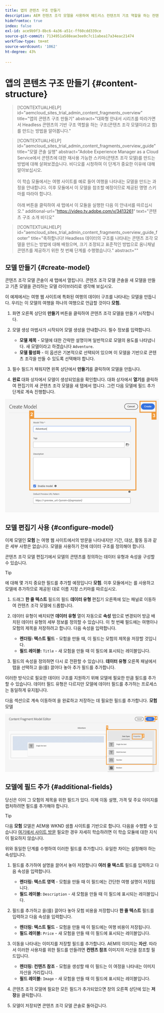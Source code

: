 ```yaml
---
title: 앱의 콘텐츠 구조 만들기
description: AEM 컨텐츠 조각 모델을 사용하여 헤드리스 컨텐츠의 기초 역할을 하는 컨텐츠 구조를 만드는 방법을 알아봅니다.
hidefromtoc: true
index: false
exl-id: ace9b9f3-8bc6-4a36-a51c-ff60cdd339ce
source-git-commit: 7134951a588eae3ee0c7c11abea17a34eac21474
workflow-type: tm+mt
source-wordcount: '1062'
ht-degree: 43%

---
```



# 앱의 콘텐츠 구조 만들기 {#content-structure}

>[!CONTEXTUALHELP]
>id="aemcloud_sites_trial_admin_content_fragments_overview"
>title="앱의 콘텐츠 구조 만들기"
>abstract="대화형 안내서 시리즈를 따라가면서 Headless 콘텐츠의 기반 구조 역할을 하는 구조(콘텐츠 조각 모델이라고 함)를 만드는 방법을 알아봅니다."

>[!CONTEXTUALHELP]
>id="aemcloud_sites_trial_admin_content_fragments_overview_guide"
>title="모델 콘솔 실행"
>abstract="Adobe Experience Manager as a Cloud Service에서 콘텐츠에 대한 재사용 가능한 스키마(콘텐츠 조각 모델)를 만드는 방법에 대해 살펴보겠습니다. 비디오를 시청하여 이 단계가 중요한 이유에 대해 알아보십시오. <br><br>이 학습 모듈에서는 여행 사이트를 예로 들어 여행을 나타내는 모델을 만드는 과정을 안내합니다. 이후 모듈에서 이 모델을 참조할 예정이므로 제공된 명명 스키마를 따라야 합니다.<br><br>아래 버튼을 클릭하여 새 탭에서 이 모듈을 실행한 다음 이 안내서를 따르십시오."
>additional-url="https://video.tv.adobe.com/v/3413261" text="콘텐츠 구조 소개 비디오"

>[!CONTEXTUALHELP]
>id="aemcloud_sites_trial_admin_content_fragments_overview_guide_footer"
>title="축하합니다! Headless 데이터의 구조를 나타내는 콘텐츠 조각 모델을 만드는 방법에 대해 배웠으며, 크기 조정되고 표준적인 방법으로 옴니채널 콘텐츠를 제공하기 위한 첫 번째 단계를 수행했습니다."
>abstract=""

## 모델 만들기 {#create-model}

콘텐츠 조각 모델 콘솔이 새 탭에서 열립니다. 콘텐츠 조각 모델 콘솔을 새 모델을 만들고 기존 모델을 관리하는 모델 라이브러리로 생각해 보십시오.

이 예제에서는 여행 웹 사이트에 특화된 여행의 데이터 구조를 나타내는 모델을 만듭니다. 우리는 이 모델의 여행을 하나의 여행으로 언급할 것이다 **모험.**

1. 화면 오른쪽 상단의 **만들기** 버튼을 클릭하여 콘텐츠 조각 모델을 만들기 시작합니다.

1. 모델 생성 마법사가 시작되어 모델 생성을 안내합니다. 필수 정보를 입력합니다.

   * **모델 제목** - 모델에 대한 간략한 설명이며 일반적으로 모델의 용도를 나타냅니다. 새 모델이라고 하겠습니다 `Adventure`.
   * **모델 활성화** - 이 옵션은 기본적으로 선택되어 있으며 이 모델을 기반으로 콘텐츠 조각을 만들 수 있도록 선택해야 합니다.

1. 필수 필드가 채워지면 왼쪽 상단에서 **만들기**&#x200B;를 클릭하여 모델을 만듭니다.

1. **완료** 대화 상자에서 모델이 생성되었음을 확인합니다. 대화 상자에서 **열기**&#x200B;를 클릭하여 편집기의 새 콘텐츠 조각 모델을 새 탭에서 엽니다. 그런 다음 모델에 필드 추가 단계로 계속 진행합니다.

![콘텐츠 조각 모델 만들기 2단계 및 3단계](assets/do-not-localize/create-model.png)

## 모델 편집기 사용 {#configure-model}

이제 모델인 **모험** 는 여행 웹 사이트에서의 방문을 나타내지만 기간, 대상, 활동 등과 같은 세부 사항은 없습니다. 모델을 사용하기 전에 데이터 구조를 정의해야 합니다.

콘텐츠 조각 모델 편집기에서 모델의 콘텐츠를 정의하는 데이터 유형과 속성을 구성할 수 있습니다.

>[!TIP]
>
>에 대해 몇 가지 중요한 필드를 추가할 예정입니다 **모험**. 이후 모듈에서는 를 사용하고 모델에 추가하므로 제공된 대로 이름 지정 스키마를 따르십시오.

1. 드래그 **한 줄 텍스트** 필드의 필드 **데이터 유형** 편집기 오른쪽에 있는 패널로 이동하여 컨텐츠 조각 모델에 드롭합니다.

1. 데이터 유형이 배치되면 **데이터 유형** 열이 자동으로 **속성** 탭으로 변경되어 방금 배치된 데이터 유형의 세부 정보를 정의할 수 있습니다. 이 첫 번째 필드에는 여행이나 모험의 제목을 저장하려고 합니다. 다음 속성을 입력합니다.

   * **렌더링:** **텍스트 필드** - 모험을 만들 때, 이 필드는 모험의 제목을 저장할 것입니다.
   * **필드 레이블:** `Title` - 새 모험을 만들 때 이 필드에 표시되는 레이블입니다.

1. 필드의 속성을 정의하면 다시 로 전환할 수 있습니다. **데이터 유형** 오른쪽 패널에서 탭을 선택하고 을(를) 끌어다 놓아 추가 필드를 추가합니다.

이러한 방식으로 필요한 데이터 구조를 지원하기 위해 모델에 필요한 만큼 필드를 추가할 수 있습니다. 데이터 필드 유형은 다르지만 모델에 데이터 필드를 추가하는 프로세스는 동일하게 유지됩니다.

다음 섹션으로 계속 이동하여 을 완료하고 저장하는 데 필요한 필드를 추가합니다. **모험** 모델

![모델에 필드 추가 1, 2, 3단계](assets/do-not-localize/define-model-fields.png)

## 모델에 필드 추가 {#additional-fields}

당신은 이미 그 모험의 제목을 위한 필드가 있다. 이제 이동 설명, 가격 및 주요 이미지를 캡처하려면 필드를 추가해야 합니다.

>[!TIP]
>
>다음 **모험** 모델은 AEM용 WKND 샘플 사이트를 기반으로 합니다. 다음을 수행할 수 있습니다 [여기에서 사이트 방문](https://wknd.site/us/en/adventures/yosemite-backpacking.html) 필요한 경우 자세히 학습하려면 이 학습 모듈에 대한 지식이 필요하지 않습니다.

위와 동일한 단계를 수행하여 이러한 필드를 추가합니다. 유일한 차이는 설정해야 하는 속성입니다.

1. 필드를 추가하여 설명을 끌어서 놓아 저장합니다 **여러 줄 텍스트** 필드를 입력하고 다음 속성을 입력합니다.

   * **렌더링:** **텍스트 영역** - 모험을 만들 때 이 필드에는 간단한 여행 설명이 저장됩니다.
   * **필드 레이블:** `Description` - 새 모험을 만들 때 이 필드에 표시되는 레이블입니다.

1. 필드를 추가하고 을(를) 끌어다 놓아 모험 비용을 저장합니다 **한 줄 텍스트** 필드를 입력하고 다음 속성을 입력합니다.

   * **렌더링:** **텍스트 필드** - 모험을 만들 때 이 필드에는 여행 비용이 저장됩니다.
   * **필드 레이블:** `Price` - 새 모험을 만들 때 이 필드에 표시되는 레이블입니다.

1. 이동을 나타내는 이미지를 저장할 필드를 추가합니다. AEM의 이미지는 **자산**. 따라서 이러한 사용자를 위한 필드를 만들려면 **컨텐츠 참조** 이미지의 자산을 참조할 필드입니다.

   * **렌더링:** **컨텐츠 참조** - 모험을 생성할 때 이 필드는 이 여정을 나타내는 이미지 자산을 가리킵니다.
   * **필드 레이블:** `Image` - 새 모험을 만들 때 이 필드에 표시되는 레이블입니다.

1. 콘텐츠 조각 모델에 필요한 모든 필드가 추가되었으면 창의 오른쪽 상단에 있는 **저장**&#x200B;을 클릭합니다.

1. 모델이 저장되면 콘텐츠 조각 모델 콘솔로 돌아갑니다.
